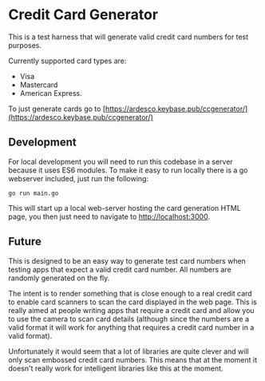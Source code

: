 # Credit Card Generator

This is a test harness that will generate valid credit card numbers for test purposes.

Currently supported card types are: 

- Visa
- Mastercard
- American Express.

To just generate cards go to [https://ardesco.keybase.pub/ccgenerator/](https://ardesco.keybase.pub/ccgenerator/)

## Development

For local development you will need to run this codebase in a server because it uses ES6 modules.  To make it easy to run locally there is a go webserver included, just run the following:  

```golang
go run main.go
```

This will start up a local web-server hosting the card generation HTML page, you then just need to navigate to [http://localhost:3000](http://localhost:3000).

## Future

This is designed to be an easy way to generate test card numbers when testing apps that expect a valid credit card number.  All numbers are randomly generated on the fly.

The intent is to render something that is close enough to a real credit card to enable card scanners to scan the card displayed in the web page.  This is really aimed at people writing apps that require a credit card and allow you to use the camera to scan card details (although since the numbers are a valid format it will work for anything that requires a credit card number in a valid format).  

Unfortunately it would seem that a lot of libraries are quite clever and will only scan embossed credit card numbers.  This means that at the moment it doesn't really work for intelligent libraries like this at the moment.